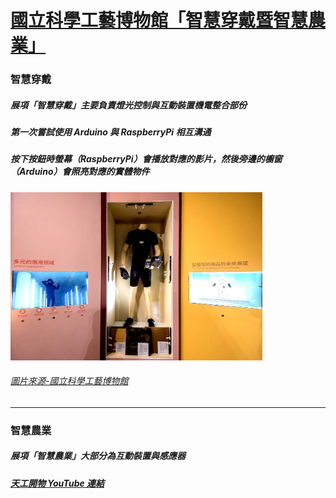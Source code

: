 # [國立科學工藝博物館「智慧穿戴暨智慧農業」](https://www3.nstm.gov.tw/smart1/smart2/work-details2.html)
### 智慧穿戴</br>
##### 展項「智慧穿戴」主要負責燈光控制與互動裝置機電整合部份</br>
##### 第一次嘗試使用 Arduino 與 RaspberryPi 相互溝通
##### 按下按鈕時螢幕（RaspberryPi）會播放對應的影片，然後旁邊的櫥窗（Arduino）會照亮對應的實體物件
<img src="https://github.com/s96116157/Project/blob/main/2019/Picture/001.jpg?raw=true" width=80% height=80%></br>
###### [圖片來源-國立科學工藝博物館](https://www3.nstm.gov.tw/smart1/smart2/work-details2.html)
---
### 智慧農業</br>
##### 展項「智慧農業」大部分為互動裝置與感應器</br>
##### [天工開物 YouTube 連結](https://www.youtube.com/watch?v=t2uxCb8_ScY)
